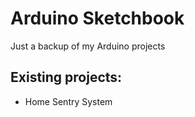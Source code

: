 Arduino Sketchbook
==================

Just a backup of my Arduino projects

## Existing projects:
+ Home Sentry System